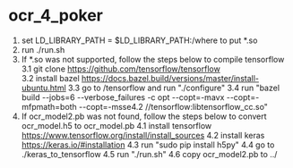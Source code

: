 # ocr_4_poker


1. set LD_LIBRARY_PATH = $LD_LIBRARY_PATH:/where to put *.so
2. run ./run.sh
3. If *.so was not supported, follow the steps below to compile tensorflow
	3.1 git clone https://github.com/tensorflow/tensorflow     
	3.2 install bazel https://docs.bazel.build/versions/master/install-ubuntu.html
	3.3 go to /tensorflow and run "./configure"
	3.4 run "bazel build --jobs=6 --verbose_failures -c opt --copt=-mavx --copt=-mfpmath=both --copt=-msse4.2 //tensorflow:libtensorflow_cc.so"
4. If ocr_model2.pb was not found, follow the steps below to convert ocr_model.h5 to ocr_model.pb
	4.1 install tensorflow https://www.tensorflow.org/install/install_sources
	4.2 install keras https://keras.io/#installation
	4.3 run "sudo pip install h5py"
	4.4 go to ./keras_to_tensorflow
	4.5 run "./run.sh"
	4.6 copy ocr_model2.pb to ../
